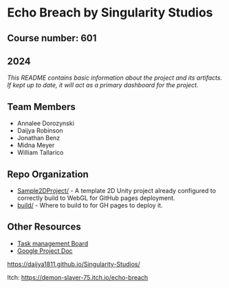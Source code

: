 # **Echo Breach** by Singularity Studios
## Course number: 601
## 2024

_This README contains basic information about the project and its artifacts. If kept up to date, it will act as a primary dashboard for the project._

## Team Members
- Annalee Dorozynski
- Daijya Robinson
- Jonathan Benz
- Midna Meyer
- William Tallarico

## Repo Organization
- [Sample2DProject/](Sample2DProject/) - A template 2D Unity project already configured to correctly build to WebGL for GitHub pages deployment.
- [build/](build/) - Where to build to for GH pages to deploy it.

## Other Resources
- [Task management Board](https://trello.com/invite/b/66d1ee82d148b6dd4962b991/ATTI3271662cb0cf4b8746776b2530b3ed5847EC3976/game-design-template)
- [Google Project Doc](https://docs.google.com/document/d/1BRZSJY17bVkzMYttxcc2F4zss3bqRwmTX_qmXMcCKwM/edit)

https://daijya1811.github.io/Singularity-Studios/ 

Itch: https://demon-slayer-75.itch.io/echo-breach

